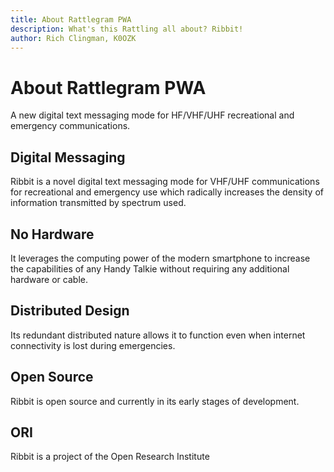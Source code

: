 ```yaml
---
title: About Rattlegram PWA
description: What's this Rattling all about? Ribbit!
author: Rich Clingman, K0OZK
---
```


# About Rattlegram PWA

A new digital text messaging mode for HF/VHF/UHF recreational and emergency communications.


## Digital Messaging
Ribbit is a novel digital text messaging mode for VHF/UHF communications for recreational and emergency use which radically increases the density of information transmitted by spectrum used.

## No Hardware
It leverages the computing power of the modern smartphone to increase the capabilities of any Handy Talkie without requiring any additional hardware or cable.


## Distributed Design
Its redundant distributed nature allows it to function even when internet connectivity is lost during emergencies.


## Open Source
Ribbit is open source and currently in its early stages of development.


## ORI
Ribbit is a project of the Open Research Institute

